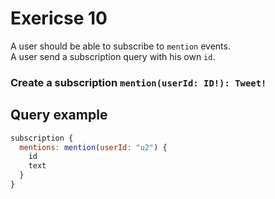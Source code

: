 # Exericse 10

A user should be able to subscribe to `mention` events.  
A user send a subscription query with his own `id`.

### Create a subscription `mention(userId: ID!): Tweet!`

## Query example
```js
subscription {
  mentions: mention(userId: "u2") {
    id
    text
  }
}
```